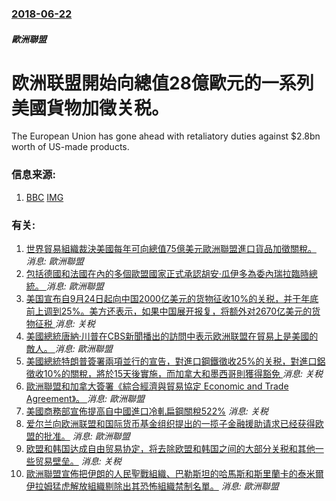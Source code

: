 ### [2018-06-22](/news/2018/06/22/index.md)

##### 歐洲聯盟
# 欧洲联盟開始向總值28億歐元的一系列美國貨物加徵关税。 

The European Union has gone ahead with retaliatory duties against $2.8bn worth of US-made products.


### 信息来源:

1. [BBC](https://www.bbc.co.uk/news/business-44567636) [IMG](https://ichef.bbci.co.uk/images/ic/1024x576/p06br36t.jpg)

### 有关:

1. [世界貿易組織裁決美國每年可向總值75億美元歐洲聯盟進口貨品加徵關稅。 ](/zh/news/2019/10/2/世界貿易組織裁決美國每年可向總值75億美元歐洲聯盟進口貨品加徵關稅.md) _消息: 歐洲聯盟_
2. [包括德國和法國在內的多個歐盟國家正式承認胡安·瓜伊多為委內瑞拉臨時總統。 ](/zh/news/2019/02/4/包括德國和法國在內的多個歐盟國家正式承認胡安-瓜伊多為委內瑞拉臨時總統.md) _消息: 歐洲聯盟_
3. [美国宣布自9月24日起向中国2000亿美元的货物征收10%的关税，并于年底前上调到25%。美方还表示，如果中国展开报复，将额外对2670亿美元的货物征税 ](/zh/news/2018/09/17/美国宣布自9月24日起向中国2000亿美元的货物征收10-的关税-并于年底前上调到25-美方还表示-如果中国展开报复.md) _消息: 关税_
4. [美國總統唐納·川普在CBS新聞播出的訪問中表示欧洲联盟在貿易上是美國的敵人。 ](/zh/news/2018/07/15/美國總統唐納-川普在CBS新聞播出的訪問中表示欧洲联盟在貿易上是美國的敵人.md) _消息: 歐洲聯盟_
5. [美國總統特朗普簽署兩項並行的宣告，對進口鋼鐵徵收25%的关税，對進口鋁徵收10%的關稅，將於15天後實施，而加拿大和墨西哥則獲得豁免 ](/zh/news/2018/03/8/美國總統特朗普簽署兩項並行的宣告-對進口鋼鐵徵收25-的关税-對進口鋁徵收10-的關稅-將於15天後實施-而加拿大和墨西.md) _消息: 关税_
6. [歐洲聯盟和加拿大簽署《綜合經濟與貿易協定 Economic and Trade Agreement》。 ](/zh/news/2016/10/30/歐洲聯盟和加拿大簽署-綜合經濟與貿易協定-Economic-and-Trade-Agreement.md) _消息: 歐洲聯盟_
7. [美國商務部宣佈提高自中國進口冷軋扁鋼關稅522%](/zh/news/2016/05/17/美國商務部宣佈提高自中國進口冷軋扁鋼關稅522.md) _消息: 关税_
8. [ 爱尔兰向欧洲联盟和国际货币基金组织提出的一揽子金融援助请求已经获得欧盟的批准。](/zh/news/2010/11/21/爱尔兰向欧洲联盟和国际货币基金组织提出的一揽子金融援助请求已经获得欧盟的批准.md) _消息: 歐洲聯盟_
9. [ 欧盟和韩国达成自由贸易协定，将去除欧盟和韩国之间的大部分关税和其他一些贸易壁垒。](/zh/news/2009/10/15/欧盟和韩国达成自由贸易协定-将去除欧盟和韩国之间的大部分关税和其他一些贸易壁垒.md) _消息: 关税_
10. [歐洲聯盟宣佈把伊朗的人民聖戰組織、巴勒斯坦的哈馬斯和斯里蘭卡的泰米爾伊拉姆猛虎解放組織剔除出其恐怖組織禁制名單。](/zh/news/2009/01/26/歐洲聯盟宣佈把伊朗的人民聖戰組織-巴勒斯坦的哈馬斯和斯里蘭卡的泰米爾伊拉姆猛虎解放組織剔除出其恐怖組織禁制名單.md) _消息: 歐洲聯盟_
